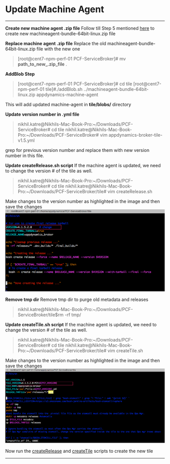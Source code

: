 Update Machine Agent
===================
----------

**Create new machine agent .zip file**
Follow till Step 5 mentioned [here](https://singularity.jira.com/wiki/display/CORE/PCF+-+Machine+Agent+Extension+Configuration) to create new machineagent-bundle-64bit-linux.zip file

**Replace machine agent .zip file**
Replace the old machineagent-bundle-64bit-linux.zip file with the new one
> [root@cent7-npm-perf-01 PCF-ServiceBroker]# mv **path_to_new_.zip_file** .

**AddBlob Step**

> [root@cent7-npm-perf-01 PCF-ServiceBroker]# cd tile
> [root@cent7-npm-perf-01 tile]#./addBlob.sh
> ../machineagent-bundle-64bit-linux.zip appdynamics-machine-agent

This will add updated machine-agent in **tile/blobs/** directory

**Update version number in .yml file**
> nikhil.katre@Nikhils-Mac-Book-Pro:~/Downloads/PCF-ServiceBroker# cd tile
> nikhil.katre@Nikhils-Mac-Book-Pro:~/Downloads/PCF-ServiceBroker# vim appdynamics-broker-tile-v1.5.yml

grep for previous version number and replace them with new version number in this file.

**Update createRelease.sh script**
If the machine agent is updated, we need to change the version # of the tile as well.

> nikhil.katre@Nikhils-Mac-Book-Pro:~/Downloads/PCF-ServiceBroker# cd tile
> nikhil.katre@Nikhils-Mac-Book-Pro:~/Downloads/PCF-ServiceBroker/tile# vim createRelease.sh

Make changes to the version number as highlighted in the image and then save the changes
![enter image description here](https://github.com/Appdynamics/PCF-ServiceBroker/blob/master/images/createRelease.png)

**Remove tmp dir**
Remove tmp dir to purge old metadata and releases
> nikhil.katre@Nikhils-Mac-Book-Pro:~/Downloads/PCF-ServiceBroker/tile$rm -rf tmp/

**Update createTile.sh script**
If the machine agent is updated, we need to change the version # of the tile as well.
> nikhil.katre@Nikhils-Mac-Book-Pro:~/Downloads/PCF-ServiceBroker# cd tile
> nikhil.katre@Nikhils-Mac-Book-Pro:~/Downloads/PCF-ServiceBroker/tile# vim createTile.sh

Make changes to the version number as highlighted in the image and then save the changes
![enter image description here](https://github.com/Appdynamics/PCF-ServiceBroker/blob/master/images/createTile.png)

Now run the [createRelease](https://github.com/Appdynamics/PCF-ServiceBroker/blob/master/docs/CREATE_RELEASE.md) and [createTile](https://github.com/Appdynamics/PCF-ServiceBroker/blob/master/docs/CREATE_TILE.md) scripts to create the new tile

----------

